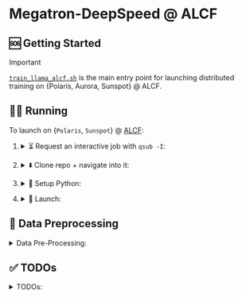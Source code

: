 # Megatron-DeepSpeed @ ALCF


## 🆘 Getting Started

> [!IMPORTANT]
> [`train_llama_alcf.sh`](https://github.com/argonne-lcf/Megatron-DeepSpeed/blob/main/train_llama_alcf.sh) is the main entry point for launching
> distributed training on {Polaris, Aurora, Sunspot} @ ALCF.


<!-- WIP
>
>     ```bash
>     $ PBS_O_WORKDIR=$(pwd) source ALCF/helpers.sh
>     $ setup_conda_polaris
>     $ setup_venv_from_conda
>     ```
-->

## 🏃‍♂️ Running

To launch on {`Polaris`, `Sunspot`} @ [ALCF](https://alcf.anl.gov):

1. <details closed><summary>⏳ Request an interactive job with <code>qsub -I</code>:</summary>

    ```bash
    qsub -A <your-project> -q debug -l select=2 -l walltime=01:00:00,filesystems=eagle:home -I
    ```

</details>

2. <details closed><summary>⬇️ Clone repo + navigate into it:</summary>

    ```bash
    git clone "https://github.com/argonne-lcf/Megatron-DeepSpeed"
    cd Megatron-DeepSpeed
    ```

</details>

3. <details closed><summary>🐍 Setup Python:</summary>

    <br>
    
    > **NOTE**: The following commands should be ran from [`Megatron-DeepSpeed`](https://github.com/argonne-lcf/Megatron-DeepSpeed), following the `cd` command from 2.

    1. Load `conda` module and activate base environment:
  
       ```bash
       PBS_O_WORKDIR=$(pwd) source ALCF/helpers.sh && setEnv
       ```

       - <details closed><summary>[output] Sunspot @ ALCF:</summary>
        
            ```bash
            # [05:37:18 PM][foremans@x1921c0s0b0n0][/gila/A/fo/p/a/Megatron-DeepSpeed][main *1 31 ?32]
            $ PBS_O_WORKDIR=$(pwd) source ALCF/helpers.sh && setEnv
            Using WORKING_DIR: /gila/Aurora_deployment/foremans/projects/argonne-lcf/Megatron-DeepSpeed
            No conda_prefix or virtual_env found in environment...
            Setting up conda...
            Running on SunSpot !!
            
            Due to MODULEPATH changes, the following have been reloaded:
              1) gcc/12.2.0             5) mpich-config/collective-tuning/1024
              2) gmp/6.2.1-pcxzkau      6) mpich/icc-all-pmix-gpu/20231026
              3) mpc/1.3.1-dfagrna      7) oneapi/eng-compiler/2024.04.15.002
              4) mpfr/4.2.0-w7v7yjv
            
            The following have been reloaded with a version change:
              1) intel_compute_runtime/release/821.36 => intel_compute_runtime/release/775.20
              2) spack-pe-gcc/0.7.0-24.086.0 => spack-pe-gcc/0.6.1-23.275.2
                 UMD: agama-ci-devel-803.29 successfully loaded:
                 UMD: graphics-compute-runtime/agama-ci-devel-803.29
            
            The following have been reloaded with a version change:
              1) oneapi/eng-compiler/2024.04.15.002 => oneapi/release/2024.04.15.001
            
            Found conda at: /soft/datascience/aurora_nre_models_frameworks-2024.1_preview_u1
            No VIRTUAL_ENV found in environment!
                - Trying to setup from /soft/datascience/aurora_nre_models_frameworks-2024.1_preview_u1
                - Using VENV_DIR=/gila/Aurora_deployment/foremans/projects/argonne-lcf/Megatron-DeepSpeed/venvs/aurora_nre_models_frameworks-2024.1_preview_u1
                - Found existing venv, activating from /gila/Aurora_deployment/foremans/projects/argonne-lcf/Megatron-DeepSpeed/venvs/aurora_nre_models_frameworks-2024.1_preview_u1
            [python] Using: /lus/gila/projects/Aurora_deployment/foremans/projects/argonne-lcf/Megatron-DeepSpeed/venvs/aurora_nre_models_frameworks-2024.1_preview_u1/bin/python3
            ```
               
           </details>

    <!--
    3. Create virtual environment _on top of the base `conda`_[^venv]:
    
        ```bash
        export PBS_O_WORKDIR=$(pwd) && source ALCF/helpers.sh && setup_venv_from_conda
        ```
    -->
        
    2. 🍋 Install [`ezpz`](https://github.com/saforem2/ezpz):
    
        ```bash
        mkdir deps &&  git clone https://github.com/saforem2/ezpz deps/ezpz
        python3 -m pip install -e deps/ezpz --require-virtualenv
        ```

    [^venv]: Its generally a good practice to keep separate virtual Python environments different projects.  
        We provide a helper function, [`setup_venv_from_conda()`](https://github.com/argonne-lcf/Megatron-DeepSpeed/blob/2f0154394bbdf3c64b4669f9d944645e2cdb8f2b/ALCF/helpers.sh#L440),
        that helps take care of this for you.  
        <br>
        This will: activate (or build, if necessary) a `venv` in your working dir,  
        _automatically_ matching the name of your active `conda` environment (e.g. `2024-04-29`, on Polaris_.

</details>

<!--
Explicitly, it will (if inside a `conda` environment):

- look for a virtual environment in `"./venvs/${conda_tag}/"`
  (e.g. `./venvs/2024-04-29`) and:
    - if found:  
        - activate the existing virtual environment
    - else:
        - create a _new_ virtual environment in `"./venvs/${conda_tag}"`
            - activate it
            
Explicitly, at the command line:

```bash
PBS_O_WORKDIR=$(pwd) source ALCF/helpers.sh  # 1.
setup_conda_polaris    # 2.
setup_venv_from_conda  # 3.
```

will (1.) 
-->

4. <details closed><summary>🚀 Launch:</summary>
    
    In this case, train a ~ 2B Model (with 10 layers),
    for 1000 iterations using the data file list in:
    
    [`ALCF/data-lists/polaris/books.txt`](https://github.com/argonne-lcf/Megatron-DeepSpeed/blob/main/ALCF/data-lists/polaris/books.txt)
    
    with a micro-batch-size of 2 (`MICRO_BATCH=2`), with the `torch.optim.AdamW` optimizer (`OPT=adamw`).
    
    **Note** that _any_ of the options in the [`setParams`](https://github.com/argonne-lcf/Megatron-DeepSpeed/blob/main/ALCF/helpers.sh#L140)
    function from [`ALCF/helpers.sh`](https://github.com/argonne-lcf/Megatron-DeepSpeed/blob/7d203596dbf14e048e756c5ee6705de7dcb22283/ALCF/helpers.sh)
    can be overridden dynamically at runtime using this technique.
    
    ```bash
    PBS_O_WORKDIR=$(pwd) DATA_FILE_LIST=./ALCF/data-lists/polaris/books.txt TRAIN_ITER=1000 NLAYERS=10 MICRO_BATCH=2 OPT=adamw bash train_llama_alcf.sh
    ```
    
    <details closed><summary><code>[output]</code>:</summary>
    
    <br>
    
    <details closed><summary><code>[Sunspot]</code>:</summary>
    
    ```bash
    # [09:07:32 AM] [foremans@x1921c0s0b0n0] ~/q/llm.devkit/Megatron-DeepSpeed  main !1 ?27 q4-drop 26s ✘ INT
    $ PBS_O_WORKDIR=$(pwd) DATA_FILE_LIST=./ALCF/data-lists/polaris/books.txt bash train_llama_alcf.sh
    source-ing /lus/gila/projects/Aurora_deployment/foremans/q4-drop_sunspot/llm.devkit/Megatron-DeepSpeed/ALCF/helpers.sh
    Sourcing /home/foremans/q4-drop_sunspot/llm.devkit/setenv.sh...
         UMD: agama-ci-devel-736.9 successfully loaded:
         UMD: graphics-compute-runtime/agama-ci-devel-736.9 
    Lmod has detected the following error: The following module(s) are unknown: "gcc/12.1.0"
    
    Please check the spelling or version number. Also try "module spider ..."
    It is also possible your cache file is out-of-date; it may help to try:
      $ module --ignore_cache load "gcc/12.1.0"
    
    Also make sure that all modulefiles written in TCL start with the string #%Module
    
    Note: the module "intel_compute_runtime/release/agama-devel-647" cannot be unloaded because it was not loaded.
    
    Running on SunSpot !!
    [python] Using: /home/foremans/miniconda3/envs/q4-drop/bin/python3
    Saving {PATH, LD_LIBRARY_PATH, htt{p,ps}_proxy, CFLAGS, PYTHONUSERBASE} to .deepspeed_env
    Found ezpz!
    /lus/gila/projects/Aurora_deployment/foremans/locations/sunspot/projects/saforem2/ezpz/src/ezpz/__init__.py
    Has ezpz installed. Nothing to do.
    Done with ezpz.
    ┌───────────────────────────────────────────────────────────────────
    │ Writing PBS vars to /home/foremans/.pbsenv
    │ HOSTFILE: /var/spool/pbs/aux/8988430.amn-0001
    │ NHOSTS: 2
    │ NGPU_PER_HOST: 12 GPUs per host
    │ NGPUS: 24 GPUs total
    └───────────────────────────────────────────────────────────────────
    ┌──────────────────────────────────────────────────────────────────
    │ [Hosts]: 
    │     • [host:0] - x1921c0s0b0n0.hostmgmt2000.cm.americas.sgi.com
    │     • [host:1] - x1921c0s1b0n0.hostmgmt2000.cm.americas.sgi.com
    └──────────────────────────────────────────────────────────────────
    ┌──────────────────────────────────────────────────────────────────
    │ [DIST INFO]: 
    │     • Loading job env from: /home/foremans/.pbsenv
    │     • HOSTFILE: /var/spool/pbs/aux/8988430.amn-0001
    │     • NHOSTS: 2
    │     • NGPU_PER_HOST: 12
    │     • NGPUS (NHOSTS x NGPU_PER_HOST): 24
    │     • WORLD_SIZE: 24
    │     • DIST_LAUNCH: mpiexec --verbose --envall -n 24 -ppn 12 --hostfile /var/spool/pbs/aux/8988430.amn-0001
    └──────────────────────────────────────────────────────────────────
    ┌──────────────────────────────────────────────────────────────────
    │ [Launch]:
    │     • Use: 'launch' (=mpiexec --verbose --envall -n 24 -ppn 12 --hostfile /var/spool/pbs/aux/8988430.amn-0001)
    │       to launch job
    └──────────────────────────────────────────────────────────────────
    DS_CONFIG: ds_stage2_mb4_gb96_pp1_bf16.json
    ZS: 2, CPU_OPTIMIZER: , MB: 4, GB: 96, PP: 1, DTYPE: bf16!!!Please see logs at logs/ds_stage2_nl32_hs4096_mb4_seq4096_gb96_pp1_tp1_bf16/0404090742_x1921c0s0b0n0
    !! Caught USE_ACTIVATION_CHECKPOINTING=1 !!
    !! Caught USE_ACTIVATION_CHECKPOINTING=1 !!
    Calling:  setData() with ./convergence_debug_small.txt
    --------------------
    Updated environment:
    DATA_FILE_LIST: ./convergence_debug_small.txt
    NUM_DOCS: 15
     WEIGHT_SUM: 15.0
    DFL_STEM: convergence_debug_small
    DATA_CACHE_PATH: /lus/gila/projects/Aurora_deployment/foremans/q4-drop_sunspot/llm.devkit/Megatron-DeepSpeed/.cache/convergence_debug_small/index-cache
    --------------------
    ++++++++++++++++++++++++++++++++++++++++++++++++++
    - MPICH_DIR=
    - Using /home/foremans/miniconda3/envs/q4-drop/bin/python3
    - WORLD_SIZE:24
    - NCCL: nccl
    - MODEL_TYPE: llama-seq4096-pp1-tp1-32layers-32heads-4096hidden
    - Using DATA_FILE_LIST: ./convergence_debug_small.txt
    ++++++++++++++++++++++++++++++++++++++++++++++++++
    ! Using /home/foremans/miniconda3/envs/q4-drop/bin/deepspeed
    /home/foremans/miniconda3/envs/q4-drop/bin/ds_report:4: DeprecationWarning: pkg_resources is deprecated as an API. See https://setuptools.pypa.io/en/latest/pkg_resources.html
      __import__('pkg_resources').require('deepspeed==0.12.3+6ea44d02')
    /home/foremans/miniconda3/envs/q4-drop/lib/python3.9/site-packages/torchvision/io/image.py:13: UserWarning: Failed to load image Python extension: ''If you dont plan on using image function
    ality from `torchvision.io`, you can ignore this warning. Otherwise, there might be something wrong with your environment. Did you have `libjpeg` or `libpng` installed before building `torch
    vision` from source?
      warn(
    [2024-04-04 09:07:45,585] [INFO] [real_accelerator.py:158:get_accelerator] Setting ds_accelerator to xpu (auto detect)
    [2024-04-04 09:07:45,818] [INFO] [real_accelerator.py:158:get_accelerator] Setting ds_accelerator to xpu (auto detect)
    --------------------------------------------------
    DeepSpeed C++/CUDA extension op report
    --------------------------------------------------
    NOTE: Ops not installed will be just-in-time (JIT) compiled at
          runtime if needed. Op compatibility means that your system
          meet the required dependencies to JIT install the op.
    --------------------------------------------------
    JIT compiled ops requires ninja
    ninja .................. [OKAY]
    --------------------------------------------------
    op name ................ installed .. compatible
    --------------------------------------------------
    async_io ............... [NO] ....... [OKAY]
    cpu_adagrad ............ [NO] ....... [OKAY]
    cpu_adam ............... [NO] ....... [OKAY]
    flash_attn ............. [NO] ....... [OKAY]
    fused_adam ............. [NO] ....... [OKAY]
    quantizer .............. [NO] ....... [OKAY]
    transformer ............ [NO] ....... [OKAY]
    transformer_inference .. [NO] ....... [OKAY]
    utils .................. [NO] ....... [OKAY]
    --------------------------------------------------
    DeepSpeed general environment info:
    torch install path ............... ['/home/foremans/miniconda3/envs/q4-drop/lib/python3.9/site-packages/torch']
    torch version .................... 2.1.0a0+cxx11.abi
    deepspeed install path ........... ['/lus/gila/projects/Aurora_deployment/foremans/q4-drop_sunspot/llm.devkit/DeepSpeed/deepspeed']
    deepspeed info ................... 0.12.3+6ea44d02, 6ea44d02, HEAD
    deepspeed wheel compiled w. ...... torch 2.1 
    shared memory (/dev/shm) size .... 503.18 GB
    
        deepspeed --hostfile /lus/gila/projects/Aurora_deployment/foremans/q4-drop_sunspot/llm.devkit/Megatron-DeepSpeed/hostfile_deepspeed --launcher MPICH /lus/gila/projects/Aurora_deployment/
    foremans/q4-drop_sunspot/llm.devkit/Megatron-DeepSpeed/pretrain_gpt_alcf.py     --bf16     --optimizer adamw     --split 100,0,0     --log-interval 1     --no-bias-gelu-fusion     --lr-decay
    -style cosine     --no-bias-dropout-fusion     --no-masked-softmax-fusion     --tokenizer-type Llama2Tokenizer     --no-gradient-accumulation-fusion     --accumulate-allreduce-grads-in-fp32 
        --use-checkpoint-opt_param-scheduler     --tensorboard-dir checkpoints/ds_stage2_nl32_hs4096_mb4_seq4096_gb96_pp1_tp1_bf16/tensorboard     --log-timers-to-tensorboard     --log-optimizer
    -states-to-tensorboard     --lr 0.0003     --save checkpoints/ds_stage2_nl32_hs4096_mb4_seq4096_gb96_pp1_tp1_bf16     --load checkpoints/ds_stage2_nl32_hs4096_mb4_seq4096_gb96_pp1_tp1_bf16  
       --seq-length 4096     --num-layers 32     --hidden-size 4096     --train-iters 317892     --eval-iters 10     --distributed-backend ccl     --num-attention-heads 32     --save-interval 20
    0     --eval-interval 50000     --max-position-embeddings 4096     --micro-batch-size 4     --data-file-list ./convergence_debug_small.txt     --tensor-model-parallel-size 1     --global-bat
    ch-size 96     --pipeline-model-parallel-size 1     --num-key-value-heads 8     --data-cache-path /lus/gila/projects/Aurora_deployment/foremans/q4-drop_sunspot/llm.devkit/Megatron-DeepSpeed/
    .cache/convergence_debug_small/index-cache     --ffn-hidden-size 11008     --tokenizer-model /home/foremans/q4-drop_sunspot/llm.devkit/Megatron-DeepSpeed/ALCF/tokenizer.model     --no-query-
    key-layer-scaling --use-rotary-position-embeddings --untie-embeddings-and-output-weights --swiglu --normalization rmsnorm --disable-bias-linear      --deepspeed-activation-checkpointing  --z
    ero-stage=2  --deepspeed_config=ds_stage2_mb4_gb96_pp1_bf16.json  --no-pipeline-parallel  --deepspeed       --checkpoint-activations --checkpoint-num-layers 1           |& tee logs/ds_stage2
    _nl32_hs4096_mb4_seq4096_gb96_pp1_tp1_bf16/0404090742_x1921c0s0b0n0/output.log
        
    [!! NOTE] View output at:
    logs/ds_stage2_nl32_hs4096_mb4_seq4096_gb96_pp1_tp1_bf16/0404090742_x1921c0s0b0n0/output.log
    
    # ...
    
    /gila/Aurora_deployment/AuroraGPT/datasets/dolma/data_Llama2Tokenizer/common-crawl/cc_en_middle/cc_en_middle-0051_text_document.bin
        creating memory view of numpy buffer...
     > finished creating indexed dataset in 0.010017 seconds
        number of documents: 1498927
     > dataset split:
        train:
         document indices in [0, 1498927) total of 1498927 documents
        validation:
         document indices in [1498927, 1498927) total of 0 documents
        test:
         document indices in [1498927, 1498927) total of 0 documents
     > loading doc-idx mapping from /lus/gila/projects/Aurora_deployment/foremans/q4-drop_sunspot/llm.devkit/Megatron-DeepSpeed/.cache/convergence_debug_small/index-cache/bf90c74a625ac2ee4de6e1d6f7f84fbb_doc_idx.npy
     > loading sample-idx mapping from /lus/gila/projects/Aurora_deployment/foremans/q4-drop_sunspot/llm.devkit/Megatron-DeepSpeed/.cache/convergence_debug_small/index-cache/bf90c74a625ac2ee4de6e1d6f7f84fbb_sample_idx.npy
     > loading shuffle-idx mapping from /lus/gila/projects/Aurora_deployment/foremans/q4-drop_sunspot/llm.devkit/Megatron-DeepSpeed/.cache/convergence_debug_small/index-cache/bf90c74a625ac2ee4de6e1d6f7f84fbb_shuffle_idx.npy
        loaded indexed file in 0.056 seconds
        total number of samples: 2318461
        total number of epochs: 8
    > loading blendable dataset index: /lus/gila/projects/Aurora_deployment/foremans/q4-drop_sunspot/llm.devkit/Megatron-DeepSpeed/.cache/convergence_debug_small/index-cache/3a426af74008c22f9db24db811aad6b7_index.npy
    > loading blendable dataset sample index: /lus/gila/projects/Aurora_deployment/foremans/q4-drop_sunspot/llm.devkit/Megatron-DeepSpeed/.cache/convergence_debug_small/index-cache/3a426af74008c22f9db24db811aad6b7_sample_index.npy
    /home/foremans/miniconda3/envs/q4-drop/lib/python3.9/site-packages/torch/utils/data/dataloader.py:557: UserWarning: This DataLoader will create 2 worker processes in total. Our suggested max number of worker in current system is 1, which is smaller than what this DataLoader is going to create. Please be aware that excessive worker creation might get DataLoader running slow or even freeze, lower the worker number to avoid potential slowness/freeze if necessary.
    
    [after dataloaders are built] datetime: 2024-04-04 09:09:27
    done with setup ...
    (min, max) time across ranks (ms):
        model-and-optimizer-setup ......................: (64818.18, 64858.22)
        train/valid/test-data-iterators-setup ..........: (1968.10, 2288.56)
    training ...
    [before the start of training step] datetime: 2024-04-04 09:09:27
    [2024-04-04 09:09:27,718] [INFO] [checkpointing.py:540:forward] Activation Checkpointing Information
    [2024-04-04 09:09:27,719] [INFO] [checkpointing.py:541:forward] ----Partition Activations False, CPU CHECKPOINTING False
    [2024-04-04 09:09:27,719] [INFO] [checkpointing.py:542:forward] ----contiguous Memory Checkpointing False with 32 total layers
    [2024-04-04 09:09:27,719] [INFO] [checkpointing.py:544:forward] ----Synchronization False
    [2024-04-04 09:09:27,719] [INFO] [checkpointing.py:545:forward] ----Profiling time in checkpointing False
    [2024-04-04 09:09:33][INFO][utils:145] - Note: detected 208 virtual cores but NumExpr set to maximum of 64, check "NUMEXPR_MAX_THREADS" environment variable.
    [2024-04-04 09:09:33][INFO][utils:148] - Note: NumExpr detected 208 cores but "NUMEXPR_MAX_THREADS" not set, so enforcing safe limit of 8.
    [2024-04-04 09:09:33][INFO][utils:160] - NumExpr defaulting to 8 threads.
    ^[c[2024-04-04 09:09:53,311] [INFO] [logging.py:96:log_dist] [Rank 0] time (ms) | optimizer_allgather: 884.11 | optimizer_gradients: 6.43 | optimizer_step: 23.44
    [2024-04-04 09:09:53,312] [INFO] [logging.py:96:log_dist] [Rank 0] step=1, skipped=0, lr=[0.00029999999999267505, 0.00029999999999267505], mom=[(0.9, 0.999), (0.9, 0.999)]
    [2024-04-04 09:09:53,313] [INFO] [logging.py:96:log_dist] [Rank 0] time (ms) | fwd_microstep: 6567.68 | bwd_microstep: 17950.36 | bwd_inner_microstep: 17711.20 | bwd_allreduce_microstep: 239.11 | step_microstep: 1139.27
    [2024-04-04 09:09:53,313] [INFO] [logging.py:96:log_dist] [Rank 0] time (ms) | fwd: 6567.66 | bwd: 17950.35 | bwd_inner: 17711.19 | bwd_allreduce: 239.11 | step: 1139.29
    [Rank 0] (after 1 iterations) memory (MB) | allocated: 18244.640625 | max allocated: 41299.50146484375 | reserved: 46764.0 | max reserved: 46764.0
     iteration        1/  317892 | consumed samples:           96 | consumed tokens:       393216 | elapsed time per iteration (ms): 25849.1 | learning rate: 3.000E-04 | global batch size:    96 | lm loss: 1.117136E+01 | loss scale: 1.0 | actual seqlen:  4096 | number of skipped iterations:   0 | number of nan iterations:   0 | samples per second: 3.714 | tokens per gpu per second(tgs): 633.832 | TFLOPs: 38.61 |
    [2024-04-04 09:10:13,619] [INFO] [logging.py:96:log_dist] [Rank 0] time (ms) | optimizer_allgather: 327.85 | optimizer_gradients: 6.26 | optimizer_step: 23.60
    [2024-04-04 09:10:13,619] [INFO] [logging.py:96:log_dist] [Rank 0] step=2, skipped=0, lr=[0.00029999999997070033, 0.00029999999997070033], mom=[(0.9, 0.999), (0.9, 0.999)]
    [2024-04-04 09:10:13,620] [INFO] [logging.py:96:log_dist] [Rank 0] time (ms) | fwd_microstep: 4022.74 | bwd_microstep: 15738.67 | bwd_inner_microstep: 15556.80 | bwd_allreduce_microstep: 181.82 | step_microstep: 371.01
    [2024-04-04 09:10:13,620] [INFO] [logging.py:96:log_dist] [Rank 0] time (ms) | fwd: 4022.73 | bwd: 15738.66 | bwd_inner: 15556.62 | bwd_allreduce: 181.81 | step: 371.02
     iteration        2/  317892 | consumed samples:          192 | consumed tokens:       786432 | elapsed time per iteration (ms): 20298.3 | learning rate: 3.000E-04 | global batch size:    96 | lm loss: 2.537718E+01 | loss scale: 1.0 | actual seqlen:  4096 | number of skipped iterations:   0 | number of nan iterations:   0 | samples per second: 4.729 | tokens per gpu per second(tgs): 807.159 | TFLOPs: 49.17 |
    ```
    
    </details>
    
    <details closed><summary><code>[Polaris]</code>:</summary>
    
    ```bash
    # [09:31:35 AM] [foremans@x3112c0s13b0n0] ~/pol/p/a/Megatron-DeepSpeed  main !4 ?24 cu118-pt221 ✘ INT
    $ PBS_O_WORKDIR=$(pwd) DATA_FILE_LIST=./ALCF/data-lists/polaris/books.txt OPT=adamw bash train_llama_alcf.sh
    source-ing /lus/eagle/projects/datascience/foremans/locations/polaris/projects/argonne-lcf/Megatron-DeepSpeed/ALCF/helpers.sh
    Running on Polaris !!
    
    [python] Using: /eagle/datascience/foremans/miniconda3/envs/cu118-pt221/bin/python3
    Saving {PATH, LD_LIBRARY_PATH, htt{p,ps}_proxy, CFLAGS, PYTHONUSERBASE} to .deepspeed_env
    Found ezpz!
    /lus/eagle/projects/datascience/foremans/tmp/Megatron-DeepSpeed/ezpz/src/ezpz/__init__.py
    Has ezpz installed. Nothing to do.
    Done with ezpz.
    ┌───────────────────────────────────────────────────────────────────
    │ Writing PBS vars to /home/foremans/.pbsenv
    │ HOSTFILE: /var/spool/pbs/aux/1822297.polaris-pbs-01.hsn.cm.polaris.alcf.anl.gov
    │ NHOSTS: 2
    │ NGPU_PER_HOST: 4 GPUs per host
    │ NGPUS: 8 GPUs total
    └───────────────────────────────────────────────────────────────────
    ┌──────────────────────────────────────────────────────────────────
    │ [Hosts]: 
    │     • [host:0] - x3112c0s13b0n0.hsn.cm.polaris.alcf.anl.gov
    │     • [host:1] - x3112c0s13b1n0.hsn.cm.polaris.alcf.anl.gov
    └──────────────────────────────────────────────────────────────────
    ┌──────────────────────────────────────────────────────────────────
    │ [DIST INFO]: 
    │     • Loading job env from: /home/foremans/.pbsenv
    │     • HOSTFILE: /var/spool/pbs/aux/1822297.polaris-pbs-01.hsn.cm.polaris.alcf.anl.gov
    │     • NHOSTS: 2
    │     • NGPU_PER_HOST: 4
    │     • NGPUS (NHOSTS x NGPU_PER_HOST): 8
    │     • WORLD_SIZE: 8
    │     • DIST_LAUNCH: mpiexec --verbose --envall -n 8 -ppn 4 --hostfile /var/spool/pbs/aux/1822297.polaris-pbs-01.hsn.cm.polaris.alcf.anl.gov
    └──────────────────────────────────────────────────────────────────
    ┌──────────────────────────────────────────────────────────────────
    │ [Launch]:
    │     • Use: 'launch' (=mpiexec --verbose --envall -n 8 -ppn 4 --hostfile /var/spool/pbs/aux/1822297.polaris-pbs-01.hsn.cm.polaris.alcf.anl.gov)
    │       to launch job
    └──────────────────────────────────────────────────────────────────
    DS_CONFIG: ds_stage2_mb8_gb32_pp1_bf16.json
    ZS: 2, CPU_OPTIMIZER: , MB: 8, GB: 32, PP: 1, DTYPE: bf16!!!Please see logs at logs/ds_stage2_nl32_hs4096_mb8_seq4096_gb32_pp1_tp2_bf16/0404093534_x3112c0s13b0n0
    !! Caught USE_ACTIVATION_CHECKPOINTING=1 !!
    !! Caught USE_ACTIVATION_CHECKPOINTING=1 !!
    Calling:  setData() with ./convergence_debug_small.txt
    --------------------
    Updated environment:
    DATA_FILE_LIST: ./convergence_debug_small.txt
    NUM_DOCS: 15
     WEIGHT_SUM: 15.0
    DFL_STEM: convergence_debug_small
    DATA_CACHE_PATH: /lus/eagle/projects/datascience/foremans/locations/polaris/projects/argonne-lcf/Megatron-DeepSpeed/.cache/convergence_debug_small/index-cache
    --------------------
    ++++++++++++++++++++++++++++++++++++++++++++++++++
    - MPICH_DIR=/opt/cray/pe/mpich/8.1.25/ofi/gnu/9.1
    - Using /eagle/datascience/foremans/miniconda3/envs/cu118-pt221/bin/python3
    - WORLD_SIZE:8
    - NCCL: nccl
    - MODEL_TYPE: llama-seq4096-pp1-tp2-32layers-32heads-4096hidden
    - Using DATA_FILE_LIST: ./convergence_debug_small.txt
    ++++++++++++++++++++++++++++++++++++++++++++++++++
    ! Using /eagle/datascience/foremans/miniconda3/envs/cu118-pt221/bin/deepspeed
    [2024-04-04 09:35:35,959] [INFO] [real_accelerator.py:191:get_accelerator] Setting ds_accelerator to cuda (auto detect)
    --------------------------------------------------
    DeepSpeed C++/CUDA extension op report
    --------------------------------------------------
    NOTE: Ops not installed will be just-in-time (JIT) compiled at
          runtime if needed. Op compatibility means that your system
          meet the required dependencies to JIT install the op.
    --------------------------------------------------
    JIT compiled ops requires ninja
    ninja .................. [OKAY]
    --------------------------------------------------
    op name ................ installed .. compatible
    --------------------------------------------------
    async_io ............... [NO] ....... [OKAY]
    fused_adam ............. [NO] ....... [OKAY]
    cpu_adam ............... [NO] ....... [OKAY]
    cpu_adagrad ............ [NO] ....... [OKAY]
    cpu_lion ............... [NO] ....... [OKAY]
     [WARNING]  Please specify the CUTLASS repo directory as environment variable $CUTLASS_PATH
    evoformer_attn ......... [NO] ....... [NO]
    fused_lamb ............. [NO] ....... [OKAY]
    fused_lion ............. [NO] ....... [OKAY]
    inference_core_ops ..... [NO] ....... [OKAY]
    cutlass_ops ............ [NO] ....... [OKAY]
    transformer_inference .. [NO] ....... [OKAY]
    quantizer .............. [NO] ....... [OKAY]
    ragged_device_ops ...... [NO] ....... [OKAY]
    ragged_ops ............. [NO] ....... [OKAY]
    random_ltd ............. [NO] ....... [OKAY]
     [WARNING]  sparse_attn requires a torch version >= 1.5 and < 2.0 but detected 2.2
     [WARNING]  using untested triton version (2.2.0), only 1.0.0 is known to be compatible
    sparse_attn ............ [NO] ....... [NO]
    spatial_inference ...... [NO] ....... [OKAY]
    transformer ............ [NO] ....... [OKAY]
    stochastic_transformer . [NO] ....... [OKAY]
    --------------------------------------------------
    DeepSpeed general environment info:
    torch install path ............... ['/eagle/datascience/foremans/miniconda3/envs/cu118-pt221/lib/python3.12/site-packages/torch']
    torch version .................... 2.2.1
    deepspeed install path ........... ['/eagle/datascience/foremans/miniconda3/envs/cu118-pt221/lib/python3.12/site-packages/deepspeed']
    deepspeed info ................... 0.14.0, unknown, unknown
    torch cuda version ............... 11.8
    torch hip version ................ None
    nvcc version ..................... 11.8
    deepspeed wheel compiled w. ...... torch 2.2, cuda 11.8
    shared memory (/dev/shm) size .... 251.61 GB
    
        deepspeed --hostfile /lus/eagle/projects/datascience/foremans/locations/polaris/projects/argonne-lcf/Megatron-DeepSpeed/hostfile_deepspeed --launcher MPICH /lus/eagle/projects/datascienc
    e/foremans/locations/polaris/projects/argonne-lcf/Megatron-DeepSpeed/pretrain_gpt_alcf.py     --bf16     --optimizer adamw     --split 100,0,0     --log-interval 1     --no-bias-gelu-fusion 
        --lr-decay-style cosine     --no-bias-dropout-fusion     --no-masked-softmax-fusion     --tokenizer-type Llama2Tokenizer     --no-gradient-accumulation-fusion     --accumulate-allreduce-
    grads-in-fp32     --use-checkpoint-opt_param-scheduler     --tensorboard-dir checkpoints/ds_stage2_nl32_hs4096_mb8_seq4096_gb32_pp1_tp2_bf16/tensorboard     --log-timers-to-tensorboard     -
    -log-optimizer-states-to-tensorboard     --lr 0.0003     --save checkpoints/ds_stage2_nl32_hs4096_mb8_seq4096_gb32_pp1_tp2_bf16     --load checkpoints/ds_stage2_nl32_hs4096_mb8_seq4096_gb32_
    pp1_tp2_bf16     --seq-length 4096     --num-layers 32     --hidden-size 4096     --train-iters 317892     --eval-iters 10     --distributed-backend nccl     --num-attention-heads 32     --s
    ave-interval 200     --eval-interval 50000     --max-position-embeddings 4096     --micro-batch-size 8     --data-file-list ./convergence_debug_small.txt     --tensor-model-parallel-size 2  
       --global-batch-size 32     --pipeline-model-parallel-size 1     --num-key-value-heads 8     --data-cache-path /lus/eagle/projects/datascience/foremans/locations/polaris/projects/argonne-l
    cf/Megatron-DeepSpeed/.cache/convergence_debug_small/index-cache     --ffn-hidden-size 11008     --tokenizer-model /home/foremans/polaris/projects/argonne-lcf/Megatron-DeepSpeed/ALCF/tokeniz
    er.model     --no-query-key-layer-scaling --use-rotary-position-embeddings --untie-embeddings-and-output-weights --swiglu --normalization rmsnorm --disable-bias-linear --use-flash-attn-v2   
       --deepspeed-activation-checkpointing  --zero-stage=2  --deepspeed_config=ds_stage2_mb8_gb32_pp1_bf16.json  --no-pipeline-parallel  --deepspeed       --checkpoint-activations --checkpoint-
    num-layers 1           |& tee logs/ds_stage2_nl32_hs4096_mb8_seq4096_gb32_pp1_tp2_bf16/0404093534_x3112c0s13b0n0/output.log
        
    [!! NOTE] View output at:
    logs/ds_stage2_nl32_hs4096_mb8_seq4096_gb32_pp1_tp2_bf16/0404093534_x3112c0s13b0n0/output.log
    
    # ...
    
    /eagle/datasets/dolma/data_Llama2Tokenizer/common-crawl/cc_en_middle/cc_en_middle-0051_text_document.bin
        creating memory view of numpy buffer...
     > finished creating indexed dataset in 0.001280 seconds
        number of documents: 1498927
     > dataset split:
        train:
         document indices in [0, 1498927) total of 1498927 documents
        validation:
         document indices in [1498927, 1498927) total of 0 documents
        test:
         document indices in [1498927, 1498927) total of 0 documents
     > loading doc-idx mapping from /lus/eagle/projects/datascience/foremans/locations/polaris/projects/argonne-lcf/Megatron-DeepSpeed/.cache/convergence_debug_small/index-cache/9217d94f3290abc2fddf9e87bff236d6_doc_idx.npy
     > loading sample-idx mapping from /lus/eagle/projects/datascience/foremans/locations/polaris/projects/argonne-lcf/Megatron-DeepSpeed/.cache/convergence_debug_small/index-cache/9217d94f3290abc2fddf9e87bff236d6_sample_idx.npy
     > loading shuffle-idx mapping from /lus/eagle/projects/datascience/foremans/locations/polaris/projects/argonne-lcf/Megatron-DeepSpeed/.cache/convergence_debug_small/index-cache/9217d94f3290abc2fddf9e87bff236d6_shuffle_idx.npy
        loaded indexed file in 0.004 seconds
        total number of samples: 869423
        total number of epochs: 3
    > loading blendable dataset index: /lus/eagle/projects/datascience/foremans/locations/polaris/projects/argonne-lcf/Megatron-DeepSpeed/.cache/convergence_debug_small/index-cache/a815d51f6752c6f486d94194ce95fb87_index.npy
    > loading blendable dataset sample index: /lus/eagle/projects/datascience/foremans/locations/polaris/projects/argonne-lcf/Megatron-DeepSpeed/.cache/convergence_debug_small/index-cache/a815d51f6752c6f486d94194ce95fb87_sample_index.npy
    > size of blendable dataset: 10223415 samples
    > finished creating GPT datasets ...
    [after dataloaders are built] datetime: 2024-04-04 09:36:07
    done with setup ...
    (min, max) time across ranks (ms):
        model-and-optimizer-setup ......................: (4794.78, 4795.23)
        train/valid/test-data-iterators-setup ..........: (589.69, 721.20)
    training ...
    [before the start of training step] datetime: 2024-04-04 09:36:07
    [2024-04-04 09:36:07,407] [INFO] [checkpointing.py:539:forward] Activation Checkpointing Information
    [2024-04-04 09:36:07,407] [INFO] [checkpointing.py:540:forward] ----Partition Activations False, CPU CHECKPOINTING False
    [2024-04-04 09:36:07,407] [INFO] [checkpointing.py:541:forward] ----contiguous Memory Checkpointing False with 32 total layers
    [2024-04-04 09:36:07,407] [INFO] [checkpointing.py:543:forward] ----Synchronization False
    [2024-04-04 09:36:07,407] [INFO] [checkpointing.py:544:forward] ----Profiling time in checkpointing False
    [2024-04-04 09:36:28,429] [INFO] [logging.py:96:log_dist] [Rank 0] time (ms) | optimizer_allgather: 1626.54 | optimizer_gradients: 19.29 | optimizer_step: 419.48
    [2024-04-04 09:36:28,430] [INFO] [logging.py:96:log_dist] [Rank 0] step=1, skipped=0, lr=[0.00029999999999267505, 0.00029999999999267505], mom=[(0.9, 0.999), (0.9, 0.999)]
    [2024-04-04 09:36:28,430] [INFO] [logging.py:96:log_dist] [Rank 0] time (ms) | fwd_microstep: 11336.34 | bwd_microstep: 7134.73 | bwd_inner_microstep: 7090.02 | bwd_allreduce_microstep: 44.65 | step_microstep: 2564.02
    [2024-04-04 09:36:28,430] [INFO] [logging.py:96:log_dist] [Rank 0] time (ms) | fwd: 11336.33 | bwd: 7134.75 | bwd_inner: 7090.01 | bwd_allreduce: 44.66 | step: 2564.02
     iteration        1/  317892 | consumed samples:           32 | consumed tokens:       131072 | elapsed time per iteration (ms): 21133.8 | learning rate: 3.000E-04 | global batch size:    32 | lm loss: 1.119983E+01 | loss scale: 1.0 | actual seqlen:  4096 | number of skipped iterations:   0 | number of nan iterations:   0 | samples per second: 1.514 | tokens per gpu per second(tgs): 775.250 | TFLOPs: 47.23 |
    [Rank 1] (after 1 iterations) memory (MB) | allocated: 14165.525390625 | max allocated: 22332.37255859375 | reserved: 24642.0 | max reserved: 35824.0
    [Rank 0] (after 1 iterations) memory (MB) | allocated: 14165.525390625 | max allocated: 22332.37255859375 | reserved: 24642.0 | max reserved: 32994.0
    [2024-04-04 09:36:38,623] [INFO] [logging.py:96:log_dist] [Rank 0] time (ms) | optimizer_allgather: 1605.55 | optimizer_gradients: 11.56 | optimizer_step: 50.92
    [2024-04-04 09:36:38,623] [INFO] [logging.py:96:log_dist] [Rank 0] step=2, skipped=0, lr=[0.00029999999997070033, 0.00029999999997070033], mom=[(0.9, 0.999), (0.9, 0.999)]
    [2024-04-04 09:36:38,623] [INFO] [logging.py:96:log_dist] [Rank 0] time (ms) | fwd_microstep: 1395.17 | bwd_microstep: 6832.48 | bwd_inner_microstep: 6789.73 | bwd_allreduce_microstep: 42.70 | step_microstep: 1867.64
    [2024-04-04 09:36:38,623] [INFO] [logging.py:96:log_dist] [Rank 0] time (ms) | fwd: 1395.15 | bwd: 6832.49 | bwd_inner: 6789.73 | bwd_allreduce: 42.71 | step: 1867.65
     iteration        2/  317892 | consumed samples:           64 | consumed tokens:       262144 | elapsed time per iteration (ms): 10154.3 | learning rate: 3.000E-04 | global batch size:    32 | lm loss: 1.766422E+01 | loss scale: 1.0 | actual seqlen:  4096 | number of skipped iterations:   0 | number of nan iterations:   0 | samples per second: 3.151 | tokens per gpu per second(tgs): 1613.503 | TFLOPs: 98.29 |
    
    # ...
    ```
    
    </details>
    
    </details>

</details>

<!--

[^example]: |
    In this case, train a ~ 2B Model (with 10 layers),
    for 1000 iterations using the data file list in:
    
    [`ALCF/data-lists/polaris/books.txt`](https://github.com/argonne-lcf/Megatron-DeepSpeed/blob/main/ALCF/data-lists/polaris/books.txt)
    
    with a micro-batch-size of 2, with the `torch.optim.AdamW` optimizer. Note that _any_ of the options in the
    
    [`setParams`](https://github.com/argonne-lcf/Megatron-DeepSpeed/blob/main/ALCF/helpers.sh#L140)
    
    function from
    
    [`ALCF/helpers.sh`](https://github.com/argonne-lcf/Megatron-DeepSpeed/blob/7d203596dbf14e048e756c5ee6705de7dcb22283/ALCF/helpers.sh)
    
    can be overridden dynamically at runtime using this technique.
-->

<!--
export PBS_O_WORKDIR="$(pwd)" && DATA_FILE_LIST=./ALCF/data-lists/polaris/books.txt bash train_llama_alcf.sh
export PBS_O_WORKDIR="$(pwd)" && DATA_FILE_LIST=./ALCF/data-lists/polaris/books.txt bash train_llama_alcf.sh
-->



<!--

## 📦 Install

<details closed><summary>Install Instructions</summary>

1. Clone [`argonne-lcf/Megatron-DeepSpeed`](https://github.com/argonne-lcf/Megatron-DeepSpeed)

    ```bash
    $ git clone https://github.com/argonne-lcf/Megatron-DeepSpeed
    $ cd Megatron-DeepSpeed
    ```
     
     > [!NOTE]  
     > In the `conda create` command below,
     > you can replace `--name "${DAY}"` with
     > `--prefix /path/to/your/conda/envs`, if you prefer:

2. Create `conda` env:

    ```bash
    $ module load conda/2023-10-04
    $ export MPICC="cc -shared -taret-accel=nvidia80"
    $ export DAY=$(date "+%Y-%m-%d")
    $ export PYTHONUSERBASE="${HOME}/.local/polaris/conda/${DAY}"
    $ conda create --solver libmamba -c pytorch -c nvidia --name "${DAY}" "python==3.12"
    ```
    
3. Install dependencies:

    ```bash
    $ conda activate "${DAY}"  # e.g. 2024-03-07
    $ conda install -c pytorch -c nvidia --solver libmamba mpi4py ninja transformers xformers triton pytorch torchvision torchaudio pytorch-cuda=11.8
    $ conda install --solver libmamba mpi4py -c conda-forge -c pytorch -c nvidia
    $ python3 -m pip install --upgrade pip pybind11 toolong appdirs wandb sentencepiece ipython setuptools wheel ninja
    $ python3 -m pip install --upgrade deepspeed wandb
    ```
    
    - [`ezpz`](https://github.com/saforem2/ezpz):

        <details closed><summary><code>install</code>:</summary>

        ```bash
        $ git clone https://github.com/saforem2/ezpz
        $ python3 -m pip install -e "ezpz[dev]"
        ```

        </details>

     - [**OPTIONAL**] [`NVIDIA/apex`](https://github.com/NVIDIA/apex):
  
        <details closed><summary><code>install</code>:</summary>

        ```bash
        $ git clone https://github.com/NVIDIA/apex
        $ cd apex
        # NOTE: need GCC < 11 for APEX ¯\_(ツ)_/¯ ??
        $ module swap gcc gcc/10.3.0
        $ python3 -m pip install -v --disable-pip-version-check --no-cache-dir --no-build-isolation --config-settings "--build-option=--cpp_ext" --config-settings "--build-option=--cuda_ext" ./
        ```
        
        </details>

</details>

<!--
### Install

1. Clone [`argonne-lcf/Megatron-DeepSpeed`](https://github.com/argonne-lcf/Megatron-DeepSpeed)

    ```bash
    $ git clone https://github.com/argonne-lcf/Megatron-DeepSpeed
    $ cd Megatron-DeepSpeed
    ```

2. Create `conda` env:

    ```bash
    $ module load conda/2023-10-04
    $ export MPICC="cc -shared -taret-accel=nvidia80"
    $ export DAY=$(date "+%Y-%m-%d")
    $ export PYTHONUSERBASE="${HOME}/.local/polaris/conda/${DAY}"
    $ conda create --solver libmamba -c pytorch -c nvidia --name "${DAY}" "python==3.10"
    ```

    > [!NOTE]
    > In the `conda create` command above,
    > you can replace `--name "${DAY}"` with
    > `--prefix /path/to/your/conda/envs`, if you prefer:

3. Install dependencies:

    ```bash
    $ conda activate "${DAY}"  # e.g. 2024-03-07
    $ conda install -c pytorch -c nvidia --solver libmamba mpi4py ninja transformers xformers triton pytorch torchvision torchaudio pytorch-cuda=11.8
    $ conda install --solver libmamba mpi4py -c conda-forge -c pytorch -c nvidia
    $ python3 -m pip install --upgrade pip pybind11 toolong appdirs wandb sentencepiece ipython setuptools wheel ninja
    $ python3 -m pip install --upgrade deepspeed wandb
    ```

    - [`NVIDIA/apex`](https://github.com/NVIDIA/apex):

        ```bash
        $ git clone https://github.com/NVIDIA/apex
        $ cd apex
        # NOTE: need GCC < 11 for APEX ¯\_(ツ)_/¯ ??
        $ module swap gcc gcc/10.3.0
        $ python3 -m pip install -v --disable-pip-version-check --no-cache-dir --no-build-isolation --config-settings "--build-option=--cpp_ext" --config-settings "--build-option=--cuda_ext" ./
        ```

    - [`ezpz`](https://github.com/saforem2/ezpz):

        ```bash
        $ git clone https://github.com/saforem2/ezpz
        $ python3 -m pip install -e "ezpz[dev]"
        ```
-->

<!--
### Running

- The (shell) script used to launch pre-training is:
    - [`train_llama_alcf.sh`](https://github.com/argonne-lcf/Megatron-DeepSpeed/blob/main/train_llama_alcf.sh)

- This shell script will set the appropriate environment variables, load the correct conda
modules and launch
[`pretrain_gpt_alcf.py`](https://github.com/argonne-lcf/Megatron-DeepSpeed/blob/main/pretrain_gpt_alcf.py) using `mpiexec`

- Explicitly, to launch:

    ```bash
    # 1. Launch interactive job
    $ qsub -A <your-project> -q debug -l select=2 -l walltime=01:00:00,filesystems=eagle:home -I
    # 2. Load conda environment
    $ module load conda/2023-10-04 ; conda activate /eagle/datascience/foremans/miniconda3/envs/cu118-pt221 ; unset PYTHONUSERBASE
    # 3. Navigate into `Megatron-DeepSpeed` directory
    $ cd Megatron-DeepSpeed
    # 4. Launch:
    $ export PBS_O_WORKDIR=$(pwd)
    $ bash train_llama_alcf_polaris.sh
    ```
    <details closed><summary><b>[Output]</b></summary>

    ```bash
    source-ing /lus/eagle/projects/datascience/foremans/tmp/Megatron-DeepSpeed/ALCF/helpers_alcf.sh

    CommandNotFoundError: Your shell has not been properly configured to use 'conda deactivate'.
    To initialize your shell, run

        $ conda init <SHELL_NAME>

    Currently supported shells are:
      - bash
      - fish
      - tcsh
      - xonsh
      - zsh
      - powershell

    See 'conda init --help' for more information and options.

    IMPORTANT: You may need to close and restart your shell after running 'conda init'.


    Saving {PATH, LD_LIBRARY_PATH, htt{p,ps}_proxy, CFLAGS, PYTHONUSERBASE} to .deepspeed_env
    Found ezpz!
    /lus/eagle/projects/datascience/foremans/tmp/Megatron-DeepSpeed/ezpz/src/ezpz/__init__.py
    Has ezpz installed. Nothing to do.
    ┌──────────────────────────────────────────────────────────────────
    │ [Hosts]:
    │     • [host:0] - x3005c0s37b0n0.hsn.cm.polaris.alcf.anl.gov
    │     • [host:1] - x3005c0s37b1n0.hsn.cm.polaris.alcf.anl.gov
    └──────────────────────────────────────────────────────────────────
    ┌──────────────────────────────────────────────────────────────────
    │ [DIST INFO]:
    │     • Loading job env from: /home/foremans/.pbsenv
    │     • HOSTFILE: /var/spool/pbs/aux/1777928.polaris-pbs-01.hsn.cm.polaris.alcf.anl.gov
    │     • NHOSTS: 2
    │     • NGPU_PER_HOST: 4
    │     • NGPUS (NHOSTS x NGPU_PER_HOST): 8
    │     • WORLD_SIZE: 8
    │     • DIST_LAUNCH: mpiexec --verbose --envall -n 8 -ppn 4 --hostfile /var/spool/pbs/aux/1777928.polaris-pbs-01.hsn.cm.polaris.alcf.anl.gov
    └──────────────────────────────────────────────────────────────────
    ┌──────────────────────────────────────────────────────────────────
    │ [Launch]:
    │     • Use: 'launch' (=mpiexec --verbose --envall -n 8 -ppn 4 --hostfile /var/spool/pbs/aux/1777928.polaris-pbs-01.hsn.cm.polaris.alcf.anl.gov)
    │       to launch job
    └──────────────────────────────────────────────────────────────────
    # [...]
    ```
    </details>

-->



## 📝 Data Preprocessing 

<details closed><summary>Data Pre-Processing:</summary>
    
AuroraGPT is trained on the Dolma dataset (initially v0), now in the process of moving to v6. For more details on the dataset, refer to https://huggingface.co/datasets/allenai/dolma. The dolma dataset downloaded is already preprocessing to remove the duplicates (dedup) and filtering the data (mixing). For more details refer to https://github.com/allenai/dolma/tree/main/docs and https://github.com/vksastry/dolma_alcf/blob/main/ALCF/Readme.md. 

The data preprocessing of Dolma dataset before training consists of tokenization of the data using a specific tokenizer (LlamaTokenizer is what we are currently using), Use the below script to tokenize the entire dataset. Example shown for Polaris. 

``` bash
cd /eagle/datasets/dolma/utils
./tokenization.sh
``` 

</details>

## ✅ TODOs

<details closed>
<summary>TODOs:</summary>

- [ ] Ensure / double check that optimizer settings from `ds_config.json` aren't being overwritten by some defaults in `megatron/arguments.py`
    - [ ] specifically, `momentum, beta{1, 2}, etc`
    
<details closed><summary><b>✅ <code>Completed</code></b></summary>

- Continue runs on Polaris @
    - [x] 48 Nodes
    - [x] 32 Nodes
    - [x] 16 Nodes
    - [x] 8 Nodes
    - [x] 4 Nodes

- [x] Then, try re-creating ( / fixing) conda with `cuda==12.1`
    - 😔, failed.
     
- ~~‼️  Unable to save checkpoints with `torch==2.1` + `cuda==11.8`~~:
    - Fixed in [a57a21f](https://github.com/argonne-lcf/Megatron-DeepSpeed/commit/a57a21f6b2a8abf847f5ef599e1b1edcb5a5e1b5)

    <details closed><summary><code>🐛 Bug</code></summary>
        
    - Training progresses OK:

        ```bash
        [2024-03-07 15:27:02,646] [INFO] [timer.py:260:stop] epoch=0/micro_step=199/global_step=199, RunningAvgSamplesPerSec=58.730622229657506, CurrSamplesPerSec=61.35304005128382, MemAllocated=6.01GB, MaxMemAllocated=19.52GB
        iteration      199/  317892 | consumed samples:       152832 | consumed tokens:    625999872 | elapsed time per iteration (ms): 14287.5 | learning rate: 2.407E-04 | global batch size:   768 | lm loss: 5.905366E+00 | loss scale: 8192.0 | actual seqlen:  4096 | number of skipped iterations:   0 | number of nan iterations:   0 | samples per second: 53.753 | tokens per gpu per second (tgs): 1146.733 | TFLOPs: 69.85 |
        [2024-03-07 15:27:15,063] [INFO] [logging.py:96:log_dist] [Rank 0] step=200, skipped=4, lr=[0.000240653265864008, 0.000240653265864008], mom=[(0.9, 0.999), (0.9, 0.999)]
        [2024-03-07 15:27:17,188] [INFO] [timer.py:260:stop] epoch=0/micro_step=200/global_step=200, RunningAvgSamplesPerSec=58.730745476291396, CurrSamplesPerSec=58.75503515561452, MemAllocated=6.01GB, MaxMemAllocated=19.52GB
        iteration      200/  317892 | consumed samples:       153600 | consumed tokens:    629145600 | elapsed time per iteration (ms): 14541.4 | learning rate: 2.407E-04 | global batch size:   768 | lm loss: 5.897035E+00 | loss scale: 8192.0 | actual seqlen:  4096 | number of skipped iterations:   0 | number of nan iterations:   0 | samples per second: 52.815 | tokens per gpu per second (tgs): 1126.713 | TFLOPs: 68.63 |
        saving checkpoint at iteration     200 to checkpoints/ds_stage2_nl32_hs4096_mb8_seq4096_gb768_pp1_tp2_fp16
        # ...
        ```

    - Then crashes with:

      ```python
      Traceback (most recent call last):
      Traceback (most recent call last):
        File "/lus/eagle/projects/datascience/foremans/tmp/Megatron-DeepSpeed/pretrain_gpt_alcf.py", line 575, in <module>
          model = main()
        File "/lus/eagle/projects/datascience/foremans/tmp/Megatron-DeepSpeed/pretrain_gpt_alcf.py", line 554, in main
          model = pretrain(
        File "/lus/eagle/projects/datascience/foremans/tmp/Megatron-DeepSpeed/megatron/training.py", line 226, in pretrain
          iteration = train(forward_step_func,
        File "/lus/eagle/projects/datascience/foremans/tmp/Megatron-DeepSpeed/megatron/training.py", line 1290, in train
          save_checkpoint_and_time(iteration, model, optimizer,
        File "/lus/eagle/projects/datascience/foremans/tmp/Megatron-DeepSpeed/megatron/training.py", line 1151, in save_checkpoint_and_time
          save_checkpoint(iteration, model, optimizer, opt_param_scheduler)
        File "/lus/eagle/projects/datascience/foremans/tmp/Megatron-DeepSpeed/megatron/checkpointing.py", line 259, in save_checkpoint
          state_dict[UNIVERSAL_CHECKPOINT_INFO] = _universal_checkpoint_info(model)
        File "/lus/eagle/projects/datascience/foremans/tmp/Megatron-DeepSpeed/megatron/checkpointing.py", line 783, in _universal_checkpoint_info
          info.update(model[0].universal_checkpoint_info())
        File "/lus/eagle/projects/datascience/foremans/tmp/Megatron-DeepSpeed/megatron/model/gpt_model.py", line 203, in universal_checkpoint_info
          info[TP_REPLICATED_PARAMETER_PATTERNS] = self._get_tp_replicated_param_patterns()
        File "/lus/eagle/projects/datascience/foremans/miniconda3/envs/polaris/2024-03-06/lib/python3.10/site-packages/torch/nn/modules/module.py", line 1695, in __getattr__
          raise AttributeError(f"'{type(self).__name__}' object has no attribute '{name}'")
      AttributeError: 'GPTModel' object has no attribute '_get_tp_replicated_param_patterns'
      ```

      🤔
</details>

</details>

</details>

</details>

</details>

